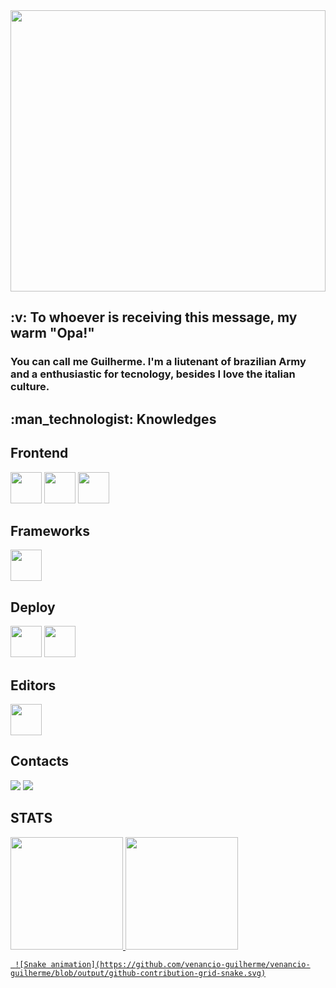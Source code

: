 <img src="https://media0.giphy.com/media/TZf4ZyXb0lXXi/giphy.gif?cid=ecf05e47tu985n0hx7n420xmu6ti9fjevufo1b4k733mfmxv&rid=giphy.gif&ct=g" width="100%" height="450"/>

<h2> :v: To whoever is receiving this message, my warm "Opa!" </h2>

<h3> You can call me Guilherme. I'm a liutenant of brazilian Army and a enthusiastic for tecnology, besides I love the italian culture. </h3>


<h2>:man_technologist: Knowledges</h2>


<div>
     <h2>Frontend</h2>
     <img src="https://cdn.jsdelivr.net/gh/devicons/devicon/icons/html5/html5-original.svg" width="50" height="50"/> <img src="https://cdn.jsdelivr.net/gh/devicons/devicon/icons/css3/css3-original-wordmark.svg" width="50" height="50"/> <img src="https://cdn.jsdelivr.net/gh/devicons/devicon/icons/javascript/javascript-original.svg" width="50" height="50"/>
    
</div>
 
<div>
    <h2> Frameworks </h2>
    <img src="https://cdn.jsdelivr.net/gh/devicons/devicon/icons/react/react-original-wordmark.svg" width="50" height="50"/>
</div>
    <div>
         <h2>Deploy</h2>
         <img src="https://cdn.jsdelivr.net/gh/devicons/devicon/icons/git/git-plain.svg" width="50" height="50"/>  <img src="https://github.githubassets.com/images/modules/logos_page/GitHub-Mark.png" width="50" height="50" />
    </div>
<div>
     <h2>Editors</h2>
     <img src="https://cdn.jsdelivr.net/gh/devicons/devicon/icons/vscode/vscode-original.svg"  width="50" height="50"/>
</div>
<div>
    <h2>Contacts</h2>
    <a href = "mailto:guilhermesousav2@gmail.com"><img src="https://img.shields.io/badge/Gmail-D14836?style=for-the-badge&logo=gmail&logoColor=white" target="_blank"></a>
    <a href="https://www.linkedin.com/in/venancio-guilherme" target="_blank"><img src="https://img.shields.io/badge/-LinkedIn-%230077B5?style=for-the-badge&logo=linkedin&logoColor=white" target="_blank"></a>   
</div>
<div>
    <h2>STATS</h2>
    <a href="https://github.com/venancio-guilherme">
    <img height="180em" src="https://github-readme-stats.vercel.app/api/top-langs/?username=venancio-guilherme&layout=compact&langs_count=7&theme=dracula"/>
    <img height="180em" src="https://github-readme-stats.vercel.app/api?username=venancio-guilherme&show_icons=true&theme=dracula&include_all_commits=true&count_private=true"/>
</div>

     ![Snake animation](https://github.com/venancio-guilherme/venancio-guilherme/blob/output/github-contribution-grid-snake.svg)
